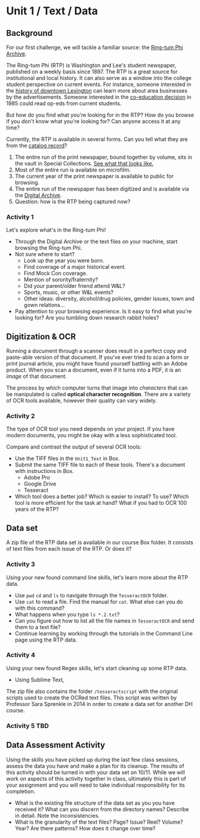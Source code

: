 # Unit 1 / Text / Data 

## Background
For our first challenge, we will tackle a familiar source: the [Ring-tum Phi Archive](https://repository.wlu.edu/handle/11021/26338). 

The Ring-tum Phi (RTP) is Washington and Lee's student newspaper, published on a weekly basis since 1897. The RTP is a great source for institutional and local history. It can also serve as a window into the college student perspective on current events. For instance, someone interested in the [history of downtown Lexington](http://historiclexington.omeka.wlu.edu/) can learn more about area businesses by the advertisements. Someone interested in the [co-education decision](http://beyondbowties.academic.wlu.edu/) in 1985 could read op-eds from current students. 

But how do you find what you're looking for in the RTP? How do you browse if you don't know what you're looking for? Can anyone access it at any time?

Currently, the RTP is available in several forms. Can you tell what they are from the [catalog record](http://annie.wlu.edu:80/record=b1345778~S0)? 

1. The entire run of the print newspaper, bound together by volume, sits in the vault in Special Collections. [See what that looks like.](https://i.makeagif.com/media/8-11-2016/aNVqo7.gif)
2. Most of the entire run is available on microfilm. 
3. The current year of the print newspaper is available to public for browsing. 
4. The entire run of the newspaper has been digitized and is available via the [Digital Archive](https://repository.wlu.edu/handle/11021/26338).
5. Question: how is the RTP being captured now?

### Activity 1
Let's explore what's in the Ring-tum Phi! 
* Through the Digital Archive or the text files on your machine, start browsing the Ring-tum Phi.
* Not sure where to start? 
  * Look up the year you were born.
  * Find coverage of a major historical event.
  * Find Mock Con coverage. 
  * Mention of sorority/fraternity? 
  * Did your parent/older friend attend W&L?
  * Sports, music, or other W&L events?
  * Other ideas: diversity, alcohol/drug policies, gender issues, town and gown relations...
* Pay attention to your browsing experience. Is it easy to find what you're looking for? Are you tumbling down research rabbit holes? 

## Digitization & OCR
Running a document through a scanner does result in a perfect copy and paste-able version of that document. If you've ever tried to scan a form or print journal article, you might have found yourself battling with an Adobe product. When you scan a document, even if it turns into a PDF, it is an *image* of that document. 

The process by which computer turns that image into *characters* that can be manipulated is called **optical character recognition**. There are a variety of OCR tools available, however their quality can vary widely. 

### Activity 2
The type of OCR tool you need depends on your project. If you have modern documents, you might be okay with a less sophisticated tool. 

Compare and contrast the output of several OCR tools: 
* Use the TIFF files in the ```Unit1_Text``` in Box.
* Submit the same TIFF file to each of these tools. There's a document with instructions in Box.
  * Adobe Pro
  * Google Drive 
  * Tesseract
* Which tool does a better job? Which is easier to install? To use? Which tool is more efficient for the task at hand? What if you had to OCR 100 years of the RTP?

## Data set 
A zip file of the RTP data set is available in our course Box folder. It consists of text files from each issue of the RTP. Or does it?

### Activity 3
Using your new found command line skills, let's learn more about the RTP data. 
* Use ```pwd``` ```cd``` and ```ls``` to navigate through the ```TesseractOCR``` folder. 
* Use ```cat``` to read a file. Find the manual for ```cat```. What else can you do with this command? 
* What happens when you type ```ls *.2.txt```?
* Can you figure out how to list all the file names in ```TesseractOCR``` and send them to a text file? 
* Continue learning by working through the tutorials in the Command Line page using the RTP data. 

### Activity 4
Using your new found Regex skills, let's start cleaning up some RTP data. 
* Using Sublime Text, 


The zip file also contains the folder ```/tesseractscript``` with the original scripts used to create the OCRed text files. This script was written by Professor Sara Sprenkle in 2014 in order to create a data set for another DH course. 

### Activity 5 TBD

## Data Assessment Activity 
Using the skills you have picked up during the last few class sessions, assess the data you have and make a plan for its cleanup. The results of this activity should be turned in with your data set on 10/11. While we will work on aspects of this activity together in class, ultimately this is part of your assignment and you will need to take individual responsibility for its completion. 
* What is the existing file structure of the data set as you you have received it? What can you discern from the directory names? Describe in detail.  Note the inconsistencies.
* What is the granularity of the text files? Page? Issue? Reel? Volume? Year? Are there patterns? How does it change over time?


